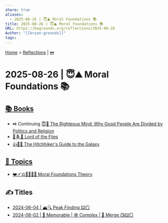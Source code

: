 ```yaml
---
share: true
aliases:
  - 2025-08-26 | 😇⛰️ Moral Foundations 📚
title: 2025-08-26 | 😇⛰️ Moral Foundations 📚
URL: https://bagrounds.org/reflections/2025-08-26
Author: "[[bryan-grounds]]"
tags:
---
```

[Home](../index.md) > [Reflections](./index.md) | [⏮️](./2025-08-25.md)  
# 2025-08-26 | 😇⛰️ Moral Foundations 📚  
## [📚 Books](../books/index.md)  
- ⏯️ Continuing [😇🧠 The Righteous Mind: Why Good People Are Divided by Politics and Religion](../books/the-righteous-mind.md)  
- [👦🏝️🐷 Lord of the Flies](../books/lord-of-the-flies.md)  
- [👍🦮🌌 The Hitchhiker's Guide to the Galaxy](../books/the-hitchhikers-guide-to-the-galaxy.md)  
  
## [🌌 Topics](../topics/index.md)  
- [❤️‍🩹⚖️🤝👑😇🗽 Moral Foundations Theory](../topics/moral-foundations-theory.md)  
  
## ✍️ Titles  
- [2024-06-04 | 🏔️🔍 Peak Finding ⌨️🪞](./2024-06-04.md)  
- [2024-06-02 | 🧠 Memorable | 🕸️ Complex | 🔀 Merge 📺⌨️🪞](./2024-06-02.md)